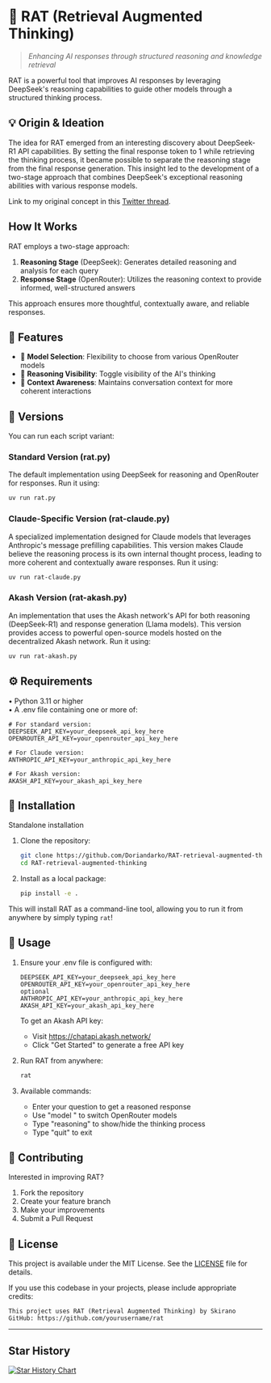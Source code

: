 # 🧠 RAT (Retrieval Augmented Thinking)

> *Enhancing AI responses through structured reasoning and knowledge retrieval*

RAT is a powerful tool that improves AI responses by leveraging DeepSeek's reasoning capabilities to guide other models through a structured thinking process.

## 💡 Origin & Ideation

The idea for RAT emerged from an interesting discovery about DeepSeek-R1 API capabilities. By setting the final response token to 1 while retrieving the thinking process, it became possible to separate the reasoning stage from the final response generation. This insight led to the development of a two-stage approach that combines DeepSeek's exceptional reasoning abilities with various response models.

Link to my original concept in this [Twitter thread](https://x.com/skirano/status/1881922469411643413).

## How It Works

RAT employs a two-stage approach:
1. **Reasoning Stage** (DeepSeek): Generates detailed reasoning and analysis for each query
2. **Response Stage** (OpenRouter): Utilizes the reasoning context to provide informed, well-structured answers

This approach ensures more thoughtful, contextually aware, and reliable responses.

## 🎯 Features

- 🤖 **Model Selection**: Flexibility to choose from various OpenRouter models
- 🧠 **Reasoning Visibility**: Toggle visibility of the AI's thinking
- 🔄 **Context Awareness**: Maintains conversation context for more coherent interactions

## 🚀 Versions
You can run each script variant:

### Standard Version (rat.py)
The default implementation using DeepSeek for reasoning and OpenRouter for responses.
Run it using:
```bash
uv run rat.py
```

### Claude-Specific Version (rat-claude.py)
A specialized implementation designed for Claude models that leverages Anthropic's message prefilling capabilities. This version makes Claude believe the reasoning process is its own internal thought process, leading to more coherent and contextually aware responses.
Run it using:
```bash
uv run rat-claude.py
```

### Akash Version (rat-akash.py)
An implementation that uses the Akash network's API for both reasoning (DeepSeek-R1) and response generation (Llama models). This version provides access to powerful open-source models hosted on the decentralized Akash network.
Run it using:
```bash
uv run rat-akash.py
```

## ⚙️ Requirements

• Python 3.11 or higher  
• A .env file containing one or more of:
  ```plaintext
  # For standard version:
  DEEPSEEK_API_KEY=your_deepseek_api_key_here
  OPENROUTER_API_KEY=your_openrouter_api_key_here
  
  # For Claude version:
  ANTHROPIC_API_KEY=your_anthropic_api_key_here
  
  # For Akash version:
  AKASH_API_KEY=your_akash_api_key_here
  ```

## 🚀 Installation
Standalone installation

1. Clone the repository:
   ```bash
   git clone https://github.com/Doriandarko/RAT-retrieval-augmented-thinking.git
   cd RAT-retrieval-augmented-thinking
   ```


2. Install as a local package:
   ```bash
   pip install -e .
   ```

This will install RAT as a command-line tool, allowing you to run it from anywhere by simply typing `rat`!

## 📖 Usage

1. Ensure your .env file is configured with:
   ```plaintext
   DEEPSEEK_API_KEY=your_deepseek_api_key_here
   OPENROUTER_API_KEY=your_openrouter_api_key_here
   optional
   ANTHROPIC_API_KEY=your_anthropic_api_key_here 
   AKASH_API_KEY=your_akash_api_key_here
   ```
   
   To get an Akash API key:
   - Visit https://chatapi.akash.network/
   - Click "Get Started" to generate a free API key

2. Run RAT from anywhere:
   ```bash
   rat
   ```

3. Available commands:
   - Enter your question to get a reasoned response
   - Use "model <name>" to switch OpenRouter models
   - Type "reasoning" to show/hide the thinking process
   - Type "quit" to exit



## 🤝 Contributing

Interested in improving RAT?

1. Fork the repository
2. Create your feature branch
3. Make your improvements
4. Submit a Pull Request

## 📜 License

This project is available under the MIT License. See the [LICENSE](LICENSE) file for details.

If you use this codebase in your projects, please include appropriate credits:

```plaintext
This project uses RAT (Retrieval Augmented Thinking) by Skirano
GitHub: https://github.com/yourusername/rat
```
---

## Star History

[![Star History Chart](https://api.star-history.com/svg?repos=Doriandarko/RAT-retrieval-augmented-thinking&type=Date)](https://star-history.com/#Doriandarko/RAT-retrieval-augmented-thinking&Date)

